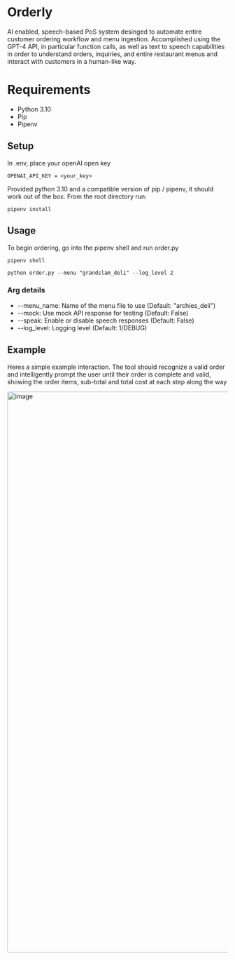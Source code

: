 # Orderly 

AI enabled, speech-based PoS system desinged to automate entire customer ordering workflow and menu ingestion. 
Accomplished using the GPT-4 API, in particular function calls, as well as text to speech capabilities 
in order to understand orders, inquiries, and entire restaurant menus and interact with customers in a human-like way.

# Requirements
- Python 3.10
- Pip
- Pipenv

## Setup

In .env, place your openAI open key

```
OPENAI_API_KEY = <your_key>
```

Provided python 3.10 and a compatible version of pip / pipenv, it should work out of the box. From the
root directory run:

```
pipenv install
```

## Usage

To begin ordering, go into the pipenv shell and run order.py

```
pipenv shell

python order.py --menu "grandslam_deli" --log_level 2
```

### Arg details
- --menu_name: Name of the menu file to use (Default: "archies_deli")
- --mock: Use mock API response for testing (Default: False)
- --speak: Enable or disable speech responses (Default: False)
- --log_level: Logging level (Default: 1/DEBUG)


## Example 

Heres a simple example interaction. The tool should recognize a valid order and intelligently prompt the 
user until their order is complete and valid, showing the order items, sub-total and total cost at each 
step along the way

<img width="1280" alt="image" src="https://github.com/Will-Murphy/orderly/assets/43630470/8b079316-a39c-4a99-b351-9236b2f1793c">
